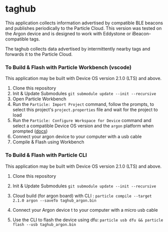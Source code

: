 # taghub 

This application collects information advertised by compatible BLE beacons
and publishes periodically to the Particle Cloud.
This version was tested on the Argon device 
and is designed to work with Eddystone or iBeacon-compatible tags.

The taghub collects data advertised by
intermittently nearby tags and forwards it to the Particle Cloud. 



### To Build & Flash with Particle Workbench (vscode)

This application may be built with Device OS version 2.1.0 (LTS) and above.

1. Clone this repository 
2. Init & Update Submodules `git submodule update --init --recursive`
3. Open Particle Workbench
4. Run the `Particle: Import Project` command, follow the prompts, to select this project's `project.properties` file and wait for the project to load
5. Run the `Particle: Configure Workspace for Device` command and select a compatible Device OS version and the `argon` platform when prompted ([docs](https://docs.particle.io/tutorials/developer-tools/workbench/#cloud-build-and-flash))
6. Connect your argon  device to your computer with a usb cable
7. Compile & Flash using Workbench


### To Build & Flash with Particle CLI

This application may be built with Device OS version 2.1.0 (LTS) and above.

1. Clone this repository 
2. Init & Update Submodules `git submodule update --init --recursive`
3. Cloud build (for argon board) with CLI :
`particle compile --target 2.1.0 argon --saveTo taghub_argon.bin`

4. Connect your Argon device t to your computer with a micro usb cable
5. Use the CLI to flash the device using dfu:
`particle usb dfu && particle flash --usb taghub_argon.bin`


